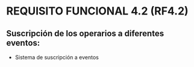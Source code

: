 # REQUISITO FUNCIONAL 4.2 (RF4.2) 

## Suscripción de los operarios a diferentes eventos:
* Sistema de suscripción a eventos
